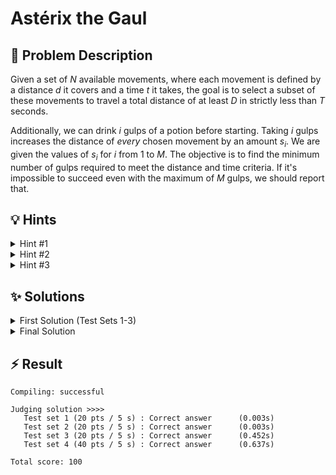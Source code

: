 # Astérix the Gaul

## 📝 Problem Description

Given a set of $N$ available movements, where each movement is defined by a distance $d$ it covers and a time $t$ it takes, the goal is to select a subset of these movements to travel a total distance of at least $D$ in strictly less than $T$ seconds.

Additionally, we can drink $i$ gulps of a potion before starting. Taking $i$ gulps increases the distance of *every* chosen movement by an amount $s_i$. We are given the values of $s_i$ for $i$ from 1 to $M$. The objective is to find the minimum number of gulps required to meet the distance and time criteria. If it's impossible to succeed even with the maximum of $M$ gulps, we should report that.

## 💡 Hints

<details>
<summary>Hint #1</summary>
The number of available movements, $N$, is relatively small (up to 30). This often suggests that solutions with exponential complexity in $N$, such as those that explore all subsets of movements, might be feasible, at least for smaller values of $N$.
</details>
<details>
<summary>Hint #2</summary>
Let's first simplify the problem by ignoring the potion. How can you determine the maximum distance achievable for a *fixed number of moves*, say $k$, while keeping the total time under the limit $T$? This subproblem seems related to the classic subset sum problem. If you can solve this for all possible $k$, how can you use that information to find the answer?
</details>
<details>
<summary>Hint #3</summary>
A solution that checks all $2^N$ subsets is too slow when $N=30$, as $2^{30}$ is over a billion operations. When faced with an exponential complexity problem on a set, a common strategy is to split the set into two halves. Can you generate all possible outcomes for each half independently and then combine the results from the two halves efficiently? This technique is known as **meet-in-the-middle**.
</details>

## ✨ Solutions

<details>
<summary>First Solution (Test Sets 1-3)</summary>
This problem asks us to select a subset of movements to satisfy certain conditions, which is a variation of the classic **Subset Sum Problem**. Since these problems are generally NP-complete, we expect a solution with exponential time complexity. For the smaller constraints where $N \le 20$, a brute-force approach that checks every possible subset of movements is feasible.

The overall strategy can be broken down into two main phases:

### Phase 1: Precomputation of Maximum Distances
First, we solve a simplified version of the problem: without any potions, what is the maximum distance we can cover for a given number of moves, say $k$, while staying under the time limit $T$?

To do this, we can iterate through all $2^N$ subsets of the available movements. For each subset, we calculate:
1.  The total distance covered (`sum_distance`).
2.  The total time taken (`sum_time`).
3.  The number of movements used (`n_moves`).

If `sum_time` is strictly less than $T$, then this subset is a valid combination of moves. We use an array, let's call it `max_dist_for_k_moves`, to store the best distance found so far for each possible number of moves. We update `max_dist_for_k_moves[n_moves]` with `sum_distance` if it's greater than the currently stored value.

After checking all $2^N$ subsets, this array will contain the maximum raw distance (without potions) achievable for using $k = 0, 1, \dots, N$ movements.

### Phase 2: Finding the Minimum Potion Gulps
Now, we can determine the minimum number of gulps needed. We iterate through all possible numbers of moves, from $k=1$ to $N$. For each $k$:

1.  We retrieve the maximum raw distance achievable with $k$ moves, `dist_raw = max_dist_for_k_moves[k]`. If no valid combination for $k$ moves exists, we skip it.
2.  We check if we can already reach the destination: if `dist_raw >= D`, it means we can succeed with **0 gulps**. We can stop and report 0.
3.  Otherwise, we need to cover a remaining distance of `D - dist_raw`. With $k$ moves, each gulp of potion adds a certain boost to *each* move. If we take a potion that gives a boost of `b`, the total extra distance is `k * b`.
4.  Therefore, we need a per-move boost of at least `ceil((D - dist_raw) / k)`. Let's call this `necessary_boost`.
5.  We are given a sorted list of potion effects $s_1, s_2, \dots, s_M$. We can use binary search (specifically, `std::lower_bound` in C++) to find the smallest index $i$ such that the potion effect $s_i$ is greater than or equal to `necessary_boost`. The number of gulps would then be $i$.
6.  We keep track of the minimum number of gulps found across all values of $k$.

After checking all possible numbers of moves, the minimum value we found is our answer. If we never find a way to reach the destination, it's impossible.

**Complexity:** The first phase dominates the runtime. Iterating through all subsets takes $O(2^N \cdot N)$ time. The second phase takes $O(N \cdot \log M)$ for the binary searches. The total complexity is approximately $O(2^N \cdot N)$, which is acceptable for $N \le 20$.

```cpp
#include <iostream>
#include <vector>
#include <algorithm>
#include <limits>
#include <cmath>

const long MIN_LONG = std::numeric_limits<long>::min();
const long MAX_LONG = std::numeric_limits<long>::max();

void solve() {
  // ===== READ INPUT =====
  int n, m; long D, T; std::cin >> n >> m >> D >> T;
  
  std::vector<std::pair<long, long>> moves; moves.reserve(n);
  for(int i = 0; i < n; ++i) {
    long d, t; std::cin >> d >> t;
    moves.emplace_back(d, t);  
  }
  
  std::vector<long> boosts(m);
  for(int i = 0; i < m; ++i) {
    std::cin >> boosts[i];
  }
  
  // ===== SOLVE =====
  // For every number of moves k in [0, n], find the max distance achievable in less than T seconds without potions.
  std::vector<long> n_moves_to_best_raw_distance(n + 1, MIN_LONG);
  for (int s = 0; s < (1 << n); ++s) { // Iterate through all 2^n subsets of moves
    long sum_distance = 0;
    long sum_time = 0;
    int n_moves = 0;
    
    // Calculate total distance, time, and move count for the current subset
    for (int i = 0; i < n; ++i) {
      if (s & (1 << i)) { // Check if the i-th move is in the subset
        sum_distance += moves[i].first;
        sum_time += moves[i].second;
        n_moves++;
      }
    }
    
    // If the time is valid, update the max distance for this number of moves
    if (sum_time < T) {
      n_moves_to_best_raw_distance[n_moves] = std::max(n_moves_to_best_raw_distance[n_moves], sum_distance);
    }
  }
  
  long min_gulps = MAX_LONG;
  // If we can reach Panoramix with 0 moves (D<=0), 0 gulps are needed.
  if (D <= 0) {
    min_gulps = 0;
  }

  // For each possible number of moves, find the minimum gulps needed.
  for (int n_moves = 1; n_moves <= n; ++n_moves) {
    // Skip if there's no way to make n_moves in time.
    if (n_moves_to_best_raw_distance[n_moves] == MIN_LONG) {
      continue;
    }
    
    long remaining_distance = D - n_moves_to_best_raw_distance[n_moves];
    if (remaining_distance <= 0) {
      min_gulps = 0; // Reachable without any potion
      break; // 0 is the best possible, so we can stop.
    }
    
    // Calculate the required boost per move. Use ceiling division.
    long necessary_boost = (remaining_distance + n_moves - 1) / n_moves;
    
    // Find the first potion that provides at least the necessary boost.
    auto potion_iter = std::lower_bound(boosts.begin(), boosts.end(), necessary_boost);
    if (potion_iter != boosts.end()) {
      // The number of gulps is the 1-based index of the potion.
      long gulps_needed = std::distance(boosts.begin(), potion_iter) + 1;
      min_gulps = std::min(min_gulps, gulps_needed);
    }
  }
  
  // ===== OUTPUT =====
  if (min_gulps == MAX_LONG) {
    std::cout << "Panoramix captured" << std::endl;
  } else {
    std::cout << min_gulps << std::endl;
  }
}

int main() {
  std::ios_base::sync_with_stdio(false);
  std::cin.tie(NULL);
  
  int n_tests; std::cin >> n_tests;
  while(n_tests--) { solve(); }
}
```
</details>

<details>
<summary>Final Solution</summary>
The previous solution's $O(2^N \cdot N)$ complexity is too slow for the full constraints where $N$ can be up to 30. To optimize this, we can use the **meet-in-the-middle** (or **split and list**) technique. This approach reduces the complexity by splitting the problem into two smaller, more manageable subproblems and then combining their results.

### The Meet-in-the-Middle Strategy

1.  **Split:** Divide the $N$ movements into two halves: the first half with $\lfloor N/2 \rfloor$ moves and the second half with the rest.

2.  **Generate Sub-solutions:** For each half, we generate all possible subsets of movements using a recursive approach (DFS). For each subset, we store a tuple representing its properties: `(number of moves, total time, total distance)`. This gives us two lists of results, one for each half. The size of each list is manageable, around $O(2^{N/2})$.

3.  **Filter Sub-solutions:** Within each list of results, and for a fixed number of moves, many generated states are suboptimal. For instance, if we have two states for $k$ moves, $(t_1, d_1)$ and $(t_2, d_2)$, and if $t_1 \le t_2$ and $d_1 \ge d_2$, the second state is redundant because the first one is at least as good in every aspect. We can filter out these suboptimal states. A standard way to do this is to sort the states by time and then iterate through them, keeping only those that offer a better distance than all preceding states. This leaves us with a list of states where both time and distance are strictly increasing.

4.  **Combine Results:** Now, we combine the filtered results from the two halves. We iterate through every state $(k_1, t_1, d_1)$ from the first half. For each, we need to find the best possible partner state $(k_2, t_2, d_2)$ from the second half. A valid partner must satisfy the time constraint: $t_1 + t_2 < T$. Our goal is to find the partner that maximizes the total distance $d_1 + d_2$.
    For a given $t_1$, we need to find a state from the second half where $t_2 < T - t_1$ and $d_2$ is as large as possible. Since our filtered lists from step 3 are sorted by time (and thus also by distance), we can use binary search (`std::upper_bound`) to efficiently find the best valid partner.
    For each valid combination `(k1+k2, t1+t2, d1+d2)`, we update our `max_dist_for_k_moves` array.

5.  **Calculate Final Answer:** This final step is identical to the one in the first solution. We use the populated `max_dist_for_k_moves` array to calculate the required boost for each number of moves and find the minimum number of potion gulps.

**Implementation Note:** The provided code implements this logic by working with "remaining distance" and "remaining time" instead of total distance and time. It initializes with `(D, T)` and subtracts the move's `(d, t)` at each step. So, minimizing the final "remaining distance" is equivalent to maximizing the total distance covered.

**Complexity:** The generation and filtering steps for each half take roughly $O(N \cdot 2^{N/2})$. The combination step involves iterating through the first half's results and performing a binary search on the second half's results, leading to a complexity around $O(N \cdot 2^{N/2} \log(2^{N/2}))$, which simplifies to $O(N^2 \cdot 2^{N/2})$. This is significantly faster than $O(2^N)$ and is efficient enough for $N \le 30$.

```cpp
#include <iostream>
#include <vector>
#include <algorithm>
#include <array>
#include <limits>

using vpii = std::vector<std::pair<int, int>>;

// These are global to be accessible by the recursive helper and solve function.
vpii moves;
std::vector<int> potions;
// Arrays to store results for the two halves, indexed by number of moves.
// Each element is a pair of (remaining_time, remaining_distance).
std::array<std::vector<std::pair<int64_t, int64_t>>, 16> first_half;
std::array<std::vector<std::pair<int64_t, int64_t>>, 16> second_half;
// Final best results after combining halves.
std::array<int64_t, 31> best_rem_dist;

// Recursive function to generate all subsets for a half.
// It calculates remaining time and distance from the initial T and D.
void dfs_fill(int move_idx, int moves_used, int64_t rem_dist, int64_t rem_time, int max_move_idx, auto &arr) {
  if (rem_time <= 0) return; // Path is already too long
  if (move_idx >= max_move_idx) {
    arr[moves_used].emplace_back(rem_time, rem_dist);
    return;
  }
  // Recurse without taking the current move
  dfs_fill(move_idx + 1, moves_used, rem_dist, rem_time, max_move_idx, arr);
  // Recurse taking the current move
  dfs_fill(move_idx + 1, moves_used + 1, rem_dist - moves[move_idx].first, rem_time - moves[move_idx].second, max_move_idx, arr);
}

// Filters out suboptimal pairs.
// For a given time, we only need the one that minimizes remaining distance.
// For two pairs (t1, d1) and (t2, d2), if t1 > t2, we need d1 < d2 for it to be optimal.
void sort_and_remove_suboptimal(auto &arr) {
  for (auto &row : arr) {
    if (row.size() <= 1) continue;
    // Sort by rem_time ascending, then rem_dist ascending.
    std::sort(row.begin(), row.end());
    // Remove duplicates and entries that are worse than previous ones.
    std::vector<std::pair<int64_t, int64_t>> optimal_row;
    optimal_row.push_back(row[0]);
    for (size_t i = 1; i < row.size(); ++i) {
        // Keep a point if it has a better (smaller) remaining distance
        // than the last kept optimal point.
        if (row[i].second < optimal_row.back().second) {
            optimal_row.push_back(row[i]);
        }
    }
    row = optimal_row;
  }
}

void clear_globals() {
  for (auto &v : first_half) v.clear();
  for (auto &v : second_half) v.clear();
}

void solve() {
  clear_globals();
  int n, m;
  int64_t D, T;
  std::cin >> n >> m >> D >> T;

  moves.resize(n);
  for (auto &move : moves) std::cin >> move.first >> move.second;

  potions.resize(m);
  for (auto &p : potions) std::cin >> p;
  // Potions are not guaranteed to be sorted in the input.
  std::sort(potions.begin(), potions.end());

  best_rem_dist.fill(std::numeric_limits<int64_t>::max());
  
  int n_half = n / 2;
  dfs_fill(0, 0, D, T, n_half, first_half);
  dfs_fill(n_half, 0, 0, T, n, second_half); // Note: rem_dist starts at 0 for the second half
  
  sort_and_remove_suboptimal(first_half);
  sort_and_remove_suboptimal(second_half);

  // Combine results from both halves
  for (int i = 0; i <= n_half; ++i) {
    for (const auto &p1 : first_half[i]) {
      for (int j = 0; j <= n - n_half; ++j) {
        if(second_half[j].empty()) continue;

        // Find partner in second half s.t. p1.rem_time + p2.rem_time > T
        // This is equivalent to p2.rem_time > T - p1.rem_time
        // We want the partner with the minimum remaining distance.
        auto it = std::lower_bound(second_half[j].begin(), second_half[j].end(), std::make_pair(T - p1.first, (int64_t) -1));
        if (it != second_half[j].begin()) {
            --it; // The last element that satisfies the time condition
            int64_t combined_rem_dist = p1.second + it->second;
            best_rem_dist[i + j] = std::min(best_rem_dist[i + j], combined_rem_dist);
        }
      }
    }
  }

  int64_t min_gulps = std::numeric_limits<int64_t>::max();
  if (D <= 0) min_gulps = 0;

  for (int k = 1; k <= n; ++k) {
    if (best_rem_dist[k] <= 0) {
      min_gulps = 0;
      break;
    }
    if (best_rem_dist[k] != std::numeric_limits<int64_t>::max()) {
      int64_t needed_boost = (best_rem_dist[k] + k - 1) / k;
      auto it = std::lower_bound(potions.begin(), potions.end(), needed_boost);
      if (it != potions.end()) {
        min_gulps = std::min(min_gulps, (int64_t)(it - potions.begin() + 1));
      }
    }
  }
  
  if (min_gulps == std::numeric_limits<int64_t>::max()) {
    std::cout << "Panoramix captured" << std::endl;
  } else {
    std::cout << min_gulps << std::endl;
  }
}

int main() {
    std::ios_base::sync_with_stdio(false);
    std::cin.tie(nullptr);
    int n_tests; std::cin >> n_tests;
    while (n_tests--) { solve(); }
}
```
</details>

## ⚡ Result

```plaintext
Compiling: successful

Judging solution >>>>
   Test set 1 (20 pts / 5 s) : Correct answer      (0.003s)
   Test set 2 (20 pts / 5 s) : Correct answer      (0.003s)
   Test set 3 (20 pts / 5 s) : Correct answer      (0.452s)
   Test set 4 (40 pts / 5 s) : Correct answer      (0.637s)

Total score: 100
```